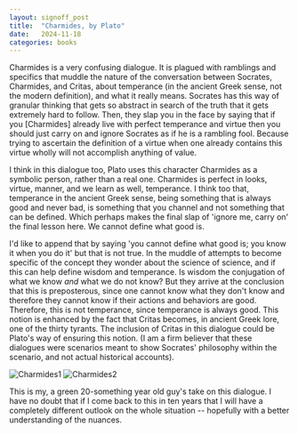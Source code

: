 ```yaml
---
layout: signoff_post
title:  "Charmides, by Plato"
date:   2024-11-18
categories: books
---
```


Charmides is a very confusing dialogue. It is plagued with ramblings and specifics that muddle the nature of the conversation between Socrates, Charmides, and Critas, about temperance (in the ancient Greek sense, not the modern definition), and what it really means. Socrates has this way of granular thinking that gets so abstract in search of the truth that it gets extremely hard to follow. Then, they slap you in the face by saying that if you [Charmides] already live with perfect temperance and virtue then you should just carry on and ignore Socrates as if he is a rambling fool. Because trying to ascertain the definition of a virtue when one already contains this virtue wholly will not accomplish anything of value.

I think in this dialogue too, Plato uses this character Charmides as a symbolic person, rather than a real one. Charmides is perfect in looks, virtue, manner, and we learn as well, temperance. I think too that, temperance in the ancient Greek sense, being something that is always good and never bad, is something that you channel and not something that can be defined. Which perhaps makes the final slap of 'ignore me, carry on' the final lesson here. We cannot define what good is.

I'd like to append that by saying 'you cannot define what good is; you know it when you do it' but that is not true. In the muddle of attempts to become specific of the concept they wonder about the science of science, and if this can help define wisdom and temperance. Is wisdom the conjugation of what we know _and_ what we do not know? But they arrive at the conclusion that this is preposterous, since one cannot know what they don't know and therefore they cannot know if their actions and behaviors are good. Therefore, this is not temperance, since temperance is always good. This notion is enhanced by the fact that Critas becomes, in ancient Greek lore, one of the thirty tyrants. The inclusion of Critas in this dialogue could be Plato's way of ensuring this notion. (I am a firm believer that these dialogues were scenarios meant to show Socrates' philosophy within the scenario, and not actual historical accounts).

![Charmides1](https://cdn.kobo.com/book-images/a5702c46-d70a-4640-8c32-131e26553dbb/1200/1200/False/charmides-or-temperance-1.jpg)
![Charmides2](https://wholereader.com/server/files/30450e14e2b8891098c49f7fd5b7823b/c95016a1ceaba524c2278d180c836deb.webp)

This is my, a green 20-something year old guy's take on this dialogue. I have no doubt that if I come back to this in ten years that I will have a completely different outlook on the whole situation -- hopefully with a better understanding of the nuances. 